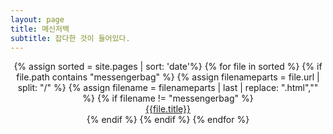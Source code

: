 ```yaml
---
layout: page
title: 메신저백
subtitle: 잡다한 것이 들어있다.
---
```


<div class ="messangerbag" align="center" style="margin-bottom:25px">
{% assign sorted = site.pages | sort: 'date'%}
  {% for file in sorted %}
    {% if file.path contains "messengerbag" %}
      {% assign filenameparts = file.url | split: "/" %}
      {% assign filename = filenameparts | last | replace: ".html","" %}
      {% if filename != "messengerbag" %}
        <li class="post-teaser" style="list-style:none"><a href="{{ file.url }}" title="{{ filename }}"> <span class="post-teaser__title">{{file.title}}</span></a> </li>
      {% endif %}
    {% endif %}
  {% endfor %}
</div> 